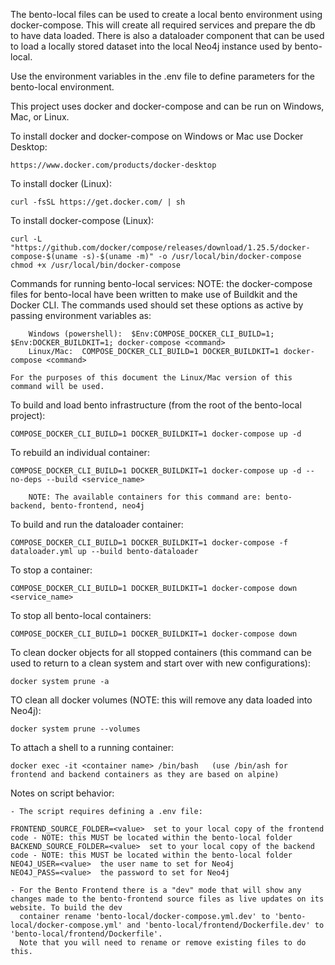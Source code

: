The bento-local files can be used to create a local bento environment using docker-compose. This will create all required services and prepare the db to have data loaded.
There is also a dataloader component that can be used to load a locally stored dataset into the local Neo4j instance used by bento-local.

Use the environment variables in the .env file to define parameters for the bento-local environment.

This project uses docker and docker-compose and can be run on Windows, Mac, or Linux.

To install docker and docker-compose on Windows or Mac use Docker Desktop:

	https://www.docker.com/products/docker-desktop

To install docker (Linux):

	curl -fsSL https://get.docker.com/ | sh

To install docker-compose (Linux):

	curl -L "https://github.com/docker/compose/releases/download/1.25.5/docker-compose-$(uname -s)-$(uname -m)" -o /usr/local/bin/docker-compose
	chmod +x /usr/local/bin/docker-compose


Commands for running bento-local services:
	NOTE: the docker-compose files for bento-local have been written to make use of Buildkit and the Docker CLI. The commands used should set these options as active by passing environment variables as:
	
		Windows (powershell):  $Env:COMPOSE_DOCKER_CLI_BUILD=1; $Env:DOCKER_BUILDKIT=1; docker-compose <command>
		Linux/Mac:  COMPOSE_DOCKER_CLI_BUILD=1 DOCKER_BUILDKIT=1 docker-compose <command>
	
	For the purposes of this document the Linux/Mac version of this command will be used.


To build and load bento infrastructure (from the root of the bento-local project):

	COMPOSE_DOCKER_CLI_BUILD=1 DOCKER_BUILDKIT=1 docker-compose up -d

To rebuild an individual container:

	COMPOSE_DOCKER_CLI_BUILD=1 DOCKER_BUILDKIT=1 docker-compose up -d --no-deps --build <service_name>
	
		NOTE: The available containers for this command are: bento-backend, bento-frontend, neo4j

To build and run the dataloader container:

	COMPOSE_DOCKER_CLI_BUILD=1 DOCKER_BUILDKIT=1 docker-compose -f dataloader.yml up --build bento-dataloader

To stop a container:

	COMPOSE_DOCKER_CLI_BUILD=1 DOCKER_BUILDKIT=1 docker-compose down <service_name>

To stop all bento-local containers:

	COMPOSE_DOCKER_CLI_BUILD=1 DOCKER_BUILDKIT=1 docker-compose down

To clean docker objects for all stopped containers (this command can be used to return to a clean system and start over with new configurations):

	docker system prune -a

TO clean all docker volumes (NOTE: this will remove any data loaded into Neo4j):

	docker system prune --volumes

To attach a shell to a running container:

	docker exec -it <container name> /bin/bash   (use /bin/ash for frontend and backend containers as they are based on alpine)


Notes on script behavior:

	- The script requires defining a .env file:

	FRONTEND_SOURCE_FOLDER=<value>  set to your local copy of the frontend code - NOTE: this MUST be located within the bento-local folder
	BACKEND_SOURCE_FOLDER=<value>  set to your local copy of the backend code - NOTE: this MUST be located within the bento-local folder
	NEO4J_USER=<value>  the user name to set for Neo4j
	NEO4J_PASS=<value>  the password to set for Neo4j

	- For the Bento Frontend there is a "dev" mode that will show any changes made to the bento-frontend source files as live updates on its website. To build the dev
	  container rename 'bento-local/docker-compose.yml.dev' to 'bento-local/docker-compose.yml' and 'bento-local/frontend/Dockerfile.dev' to 'bento-local/frontend/Dockerfile'.
	  Note that you will need to rename or remove existing files to do this.